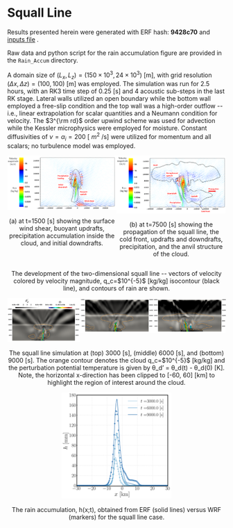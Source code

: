 # Squall Line

Results presented herein were generated with ERF hash: **9428c70** and [inputs file](https://github.com/erf-model/ERF/blob/9428c70c5c299fd8c11bc0b15634b917e16bdf7b/Exec/MoistRegTests/SquallLine_2D/inputs_moisture_Gabersek) .

Raw data and python script for the rain accumulation figure are provided in the `Rain_Accum` directory.
    
A domain size of $(L_x, L_z) = (150\times 10^3, 24\times 10^3)$ [m], with grid resolution $(\Delta x, \Delta z) = (100, 100)$ [m] was employed. The simulation was run for 2.5 hours, with an RK3 time step of 0.25 [s] and 4 acoustic sub-steps in the last RK stage. Lateral walls utilized an open boundary while the bottom wall employed a free-slip condition and the top wall was a high-order outflow -- i.e., linear extrapolation for scalar quantities and a Neumann condition for velocity. The $3^{\rm rd}$ order upwind scheme was used for advection while the Kessler microphysics were employed for moisture. Constant diffusivities of $\nu = \alpha_{i} = 200$ [ $m^{2}$ /s] were utilized for momentum and all scalars; no turbulence model was employed.

<div style="text-align: center;">
  <div style="display: flex; justify-content: space-around;">
    <div style="width: 85%; text-align: center;">
      <img src="SL1.png" alt="SL1" width="100%">
      <p>(a) at t=1500 [s] showing the surface wind shear, buoyant updrafts, precipitation accumulation inside the cloud, and initial downdrafts.</p>
    </div>
    <div style="width: 85%; text-align: center;">
      <img src="SL2.png" alt="SL2" width="100%">
      <p>(b) at t=7500 [s] showing the propagation of the squall line, the cold front, updrafts and downdrafts, precipitation, and the anvil structure of the cloud.</p>
    </div>
  </div>
  <p>The development of the two-dimensional squall line -- vectors of velocity colored by velocity magnitude, q_c=$10^{-5}$ [kg/kg] isocontour (black line), and contours of rain are shown.</p>
</div>

<div style="text-align: center;">
  <div style="display: flex; justify-content: space-around;">
    <div style="width: 85%; text-align: center;">
      <img src="Squall_Line_3000s.png" alt="3000s" width="100%">
    </div>
    <div style="width: 85%; text-align: center;">
      <img src="Squall_Line_6000s.png" alt="6000s" width="100%">
    </div>
    <div style="width: 85%; text-align: center;">
      <img src="Squall_Line_9000s.png" alt="9000s" width="100%">
    </div>
  </div>
  <p>The squall line simulation at (top) 3000 [s], (middle) 6000 [s], and (bottom) 9000 [s]. The orange contour denotes the cloud q_c=$10^{-5}$ [kg/kg] and the perturbation potential temperature is given by θ_d’ = θ_d(t) - θ_d(0) [K]. Note, the horizontal x-direction has been clipped to [-60, 60] [km] to highlight the region of interest around the cloud.</p>
</div>

<div style="text-align: center;">
  <img src="Squall_Line_Rain_Accum.png" alt="Rain Accumulation" width="50%">
  <p>The rain accumulation, h(x;t), obtained from ERF (solid lines) versus WRF (markers) for the squall line case.</p>
</div>


